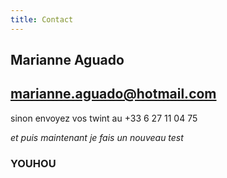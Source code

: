 ```yaml
---
title: Contact
---
```

## Marianne Aguado

## marianne.aguado@hotmail.com

s﻿inon envoyez vos twint au +33 6 27 11 04 75



*e﻿t puis maintenant je fais un nouveau test* 

### **Y﻿OUHOU**